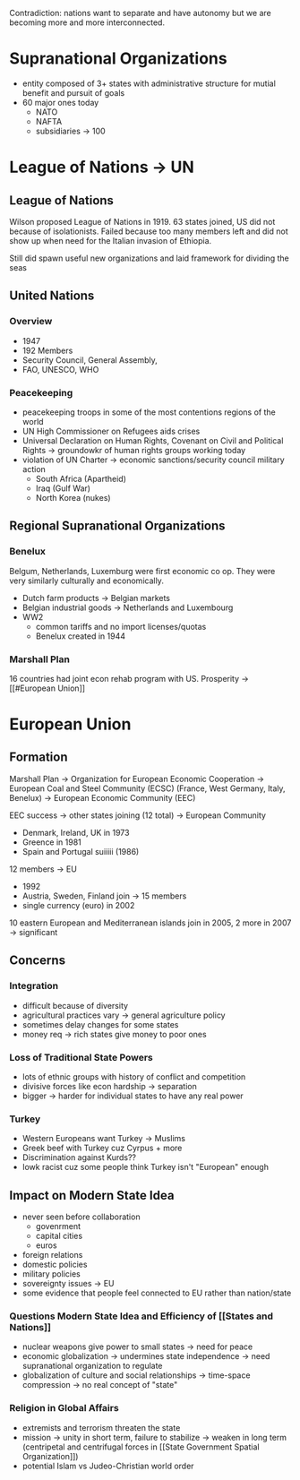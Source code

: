 Contradiction: nations want to separate and have autonomy but we are becoming more and more interconnected.

# Supranational Organizations

- entity composed of 3+ states with administrative structure for mutial benefit and pursuit of goals
- 60 major ones today
	- NATO
	- NAFTA
	- subsidiaries -> 100

# League of Nations -> UN

## League of Nations

Wilson proposed League of Nations in 1919. 63 states joined, US did not because of isolationists. Failed because too many members left and did not show up when need for the Italian invasion of Ethiopia.

Still did spawn useful new organizations and laid framework for dividing the seas

## United Nations

### Overview

- 1947
- 192 Members
- Security Council, General Assembly,
- FAO, UNESCO, WHO

### Peacekeeping

- peacekeeping troops in some of the most contentions regions of the world
- UN High Commissioner on Refugees aids crises
- Universal Declaration on Human Rights, Covenant on Civil and Political Rights -> groundowkr of human rights groups working today
- violation of UN Charter -> economic sanctions/security council military action
	- South Africa (Apartheid)
	- Iraq (Gulf War)
	- North Korea (nukes)

## Regional Supranational Organizations

### Benelux

Belgum, Netherlands, Luxemburg were first economic co op. They were very similarly culturally and economically. 

- Dutch farm products -> Belgian markets
- Belgian industrial goods -> Netherlands and Luxembourg
- WW2
	- common tariffs and no import licenses/quotas
	- Benelux created in 1944

### Marshall Plan

16 countries had joint econ rehab program with US. Prosperity -> [[#European Union]]

# European Union

## Formation

Marshall Plan -> Organization for European Economic Cooperation -> European Coal and Steel Community (ECSC) (France, West Germany, Italy, Benelux) -> European Economic Community (EEC)

EEC success -> other states joining (12 total) -> European Community
- Denmark, Ireland, UK in 1973
- Greence in 1981
- Spain and Portugal suiiiii (1986)

12 members -> EU
- 1992
- Austria, Sweden, Finland join -> 15 members
- single currency (euro) in 2002

10 eastern European and Mediterranean islands join in 2005, 2 more in 2007 -> significant

## Concerns

### Integration 

- difficult because of diversity
- agricultural practices vary -> general agriculture policy
- sometimes delay changes for some states
- money req -> rich states give money to poor ones

### Loss of Traditional State Powers

- lots of ethnic groups with history of conflict and competition
- divisive forces like econ hardship -> separation
- bigger -> harder for individual states to have any real power

### Turkey

- Western Europeans want Turkey -> Muslims
- Greek beef with Turkey cuz Cyrpus + more
- Discrimination against Kurds??
- lowk racist cuz some people think Turkey isn't "European" enough

## Impact on Modern State Idea

- never seen before collaboration
	- govenrment
	- capital cities
	- euros
- foreign relations
- domestic policies
- military policies
- sovereignty issues -> EU
- some evidence that people feel connected to EU rather than nation/state

### Questions Modern State Idea and Efficiency of [[States and Nations]]

- nuclear weapons give power to small states -> need for peace
- economic globalization -> undermines state independence -> need supranational organization to regulate
- globalization of culture and social relationships -> time-space compression -> no real concept of "state"

### Religion in Global Affairs

- extremists and terrorism threaten the state
- mission -> unity in short term, failure to stabilize -> weaken in long term (centripetal and centrifugal forces in [[State Government Spatial Organization]])
- potential Islam vs Judeo-Christian world order
